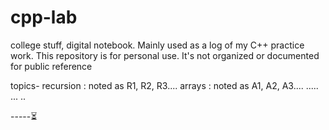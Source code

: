 # cpp-lab
college stuff, 
digital notebook. 
Mainly used as a log of my C++ practice work. 
This repository is for personal use. It's not organized or documented for public reference

topics-
  recursion : noted as R1, R2, R3....
  arrays : noted as A1, A2, A3....
  .....
  ...
  ..

-----⏳
